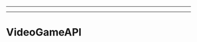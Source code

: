 -------------------------------------------------------------------------------------------------
-------------------------------------------------------
# VideoGameAPI
